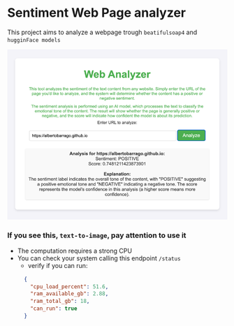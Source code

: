# Sentiment Web Page analyzer

This project aims to analyze a webpage trough `beatifulsoap4` and `hugginFace models`

![img.png](img.png)

### If you see this, `text-to-image`, pay attention to use it
- The computation requires a strong CPU 
- You can check your system calling this endpoint `/status`
  - verify if you can run: 
  ```json 
    {
      "cpu_load_percent": 51.6,
      "ram_available_gb": 2.88,
      "ram_total_gb": 18,
      "can_run": true
    }
    ```